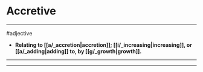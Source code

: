 # Accretive
---
#adjective
- **Relating to [[a/_accretion|accretion]]; [[i/_increasing|increasing]], or [[a/_adding|adding]] to, by [[g/_growth|growth]].**
---
---
